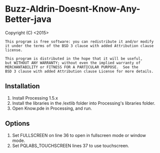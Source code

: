 # Buzz-Aldrin-Doesnt-Know-Any-Better-java

 Copyright (C) <2015>  <Jason Lewis>
  
    This program is free software: you can redistribute it and/or modify
    it under the terms of the BSD 3 clause with added Attribution clause license.

    This program is distributed in the hope that it will be useful,
    but WITHOUT ANY WARRANTY; without even the implied warranty of
    MERCHANTABILITY or FITNESS FOR A PARTICULAR PURPOSE.  See the
    BSD 3 clause with added Attribution clause License for more details.

Installation
---
1. Install Processing 1.5.x
2. Install the libraries in the /extlib folder into Processing's libraries folder.
3. Open Know.pde in Processing, and run.

Options
---
1. Set FULLSCREEN on line 36 to open in fullscreen mode or window mode.
2. Set PQLABS_TOUCHSCREEN lines 37 to use touchscreen.
